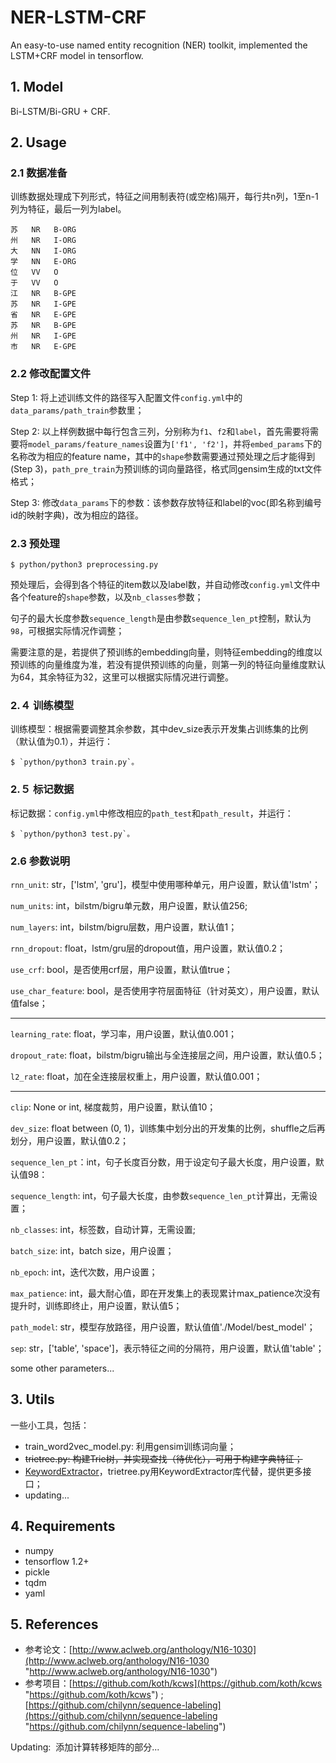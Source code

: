 # NER-LSTM-CRF
An easy-to-use named entity recognition (NER) toolkit, implemented the LSTM+CRF model in tensorflow.

## 1. Model
Bi-LSTM/Bi-GRU + CRF.

## 2. Usage
### 2.1 数据准备
训练数据处理成下列形式，特征之间用制表符(或空格)隔开，每行共n列，1至n-1列为特征，最后一列为label。

    苏   NR   B-ORG
    州   NR   I-ORG
    大   NN   I-ORG
    学   NN   E-ORG
    位   VV   O
    于   VV   O
    江   NR   B-GPE
    苏   NR   I-GPE
    省   NR   E-GPE
    苏   NR   B-GPE
    州   NR   I-GPE
    市   NR   E-GPE
### 2.2 修改配置文件
Step 1: 将上述训练文件的路径写入配置文件`config.yml`中的`data_params/path_train`参数里；

Step 2: 以上样例数据中每行包含三列，分别称为`f1`、`f2`和`label`，首先需要将需要将`model_params/feature_names`设置为`['f1', 'f2']`，并将`embed_params`下的名称改为相应的feature name，其中的`shape`参数需要通过预处理之后才能得到(Step 3)，`path_pre_train`为预训练的词向量路径，格式同gensim生成的txt文件格式；

Step 3: 修改`data_params`下的参数：该参数存放特征和label的voc(即名称到编号id的映射字典)，改为相应的路径。

### 2.3 预处理
    $ python/python3 preprocessing.py
预处理后，会得到各个特征的item数以及label数，并自动修改`config.yml`文件中各个feature的`shape`参数，以及`nb_classes`参数；

句子的最大长度参数`sequence_length`是由参数`sequence_len_pt`控制，默认为`98`，可根据实际情况作调整；

需要注意的是，若提供了预训练的embedding向量，则特征embedding的维度以预训练的向量维度为准，若没有提供预训练的向量，则第一列的特征向量维度默认为64，其余特征为32，这里可以根据实际情况进行调整。

### 2.４ 训练模型

训练模型：根据需要调整其余参数，其中dev_size表示开发集占训练集的比例（默认值为0.1），并运行：

    $ `python/python3 train.py`。

### 2.５ 标记数据
标记数据：`config.yml`中修改相应的`path_test`和`path_result`，并运行：

    $ `python/python3 test.py`。

### 2.6 参数说明

`rnn_unit`: str，\['lstm', 'gru'\]，模型中使用哪种单元，用户设置，默认值'lstm'；

`num_units`: int，bilstm/bigru单元数，用户设置，默认值256;

`num_layers`: int，bilstm/bigru层数，用户设置，默认值1；

`rnn_dropout`: float，lstm/gru层的dropout值，用户设置，默认值0.2；

`use_crf`: bool，是否使用crf层，用户设置，默认值true；

`use_char_feature`: bool，是否使用字符层面特征（针对英文），用户设置，默认值false；

------------

`learning_rate`: float，学习率，用户设置，默认值0.001；

`dropout_rate`: float，bilstm/bigru输出与全连接层之间，用户设置，默认值0.5；

`l2_rate`: float，加在全连接层权重上，用户设置，默认值0.001；

------------

`clip`: None or int, 梯度裁剪，用户设置，默认值10；

`dev_size`: float between (0, 1)，训练集中划分出的开发集的比例，shuffle之后再划分，用户设置，默认值0.2；

`sequence_len_pt`：int，句子长度百分数，用于设定句子最大长度，用户设置，默认值98：

`sequence_length`: int，句子最大长度，由参数`sequence_len_pt`计算出，无需设置；

`nb_classes`: int，标签数，自动计算，无需设置;

`batch_size`: int，batch size，用户设置；

`nb_epoch`: int，迭代次数，用户设置；

`max_patience`: int，最大耐心值，即在开发集上的表现累计max_patience次没有提升时，训练即终止，用户设置，默认值5；

`path_model`: str，模型存放路径，用户设置，默认值值'./Model/best_model'；

`sep`: str，\['table', 'space'\]，表示特征之间的分隔符，用户设置，默认值'table'；

some other parameters...


## 3. Utils
一些小工具，包括：
- train_word2vec_model.py: 利用gensim训练词向量；
- ~~trietree.py: 构建Trie树，并实现查找（待优化），可用于构建字典特征；~~
- [KeywordExtractor](https://github.com/liu-nlper/KeywordExtractor)，trietree.py用KeywordExtractor库代替，提供更多接口；
- updating...

## 4. Requirements
- numpy
- tensorflow 1.2+
- pickle
- tqdm
- yaml

## 5. References
- 参考论文：[http://www.aclweb.org/anthology/N16-1030](http://www.aclweb.org/anthology/N16-1030 "http://www.aclweb.org/anthology/N16-1030")
- 参考项目：[https://github.com/koth/kcws](https://github.com/koth/kcws "https://github.com/koth/kcws") ; [https://github.com/chilynn/sequence-labeling](https://github.com/chilynn/sequence-labeling "https://github.com/chilynn/sequence-labeling")

Updating:
  添加计算转移矩阵的部分...
